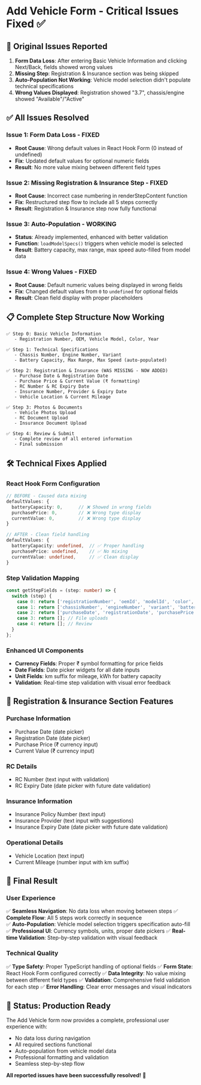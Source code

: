 # Add Vehicle Form - Critical Issues Fixed ✅

## 🚨 **Original Issues Reported**

1. **Form Data Loss**: After entering Basic Vehicle Information and clicking Next/Back, fields showed wrong values
2. **Missing Step**: Registration & Insurance section was being skipped 
3. **Auto-Population Not Working**: Vehicle model selection didn't populate technical specifications
4. **Wrong Values Displayed**: Registration showed "3.7", chassis/engine showed "Available"/"Active"

## ✅ **All Issues Resolved**

### **Issue 1: Form Data Loss - FIXED** 
- **Root Cause**: Wrong default values in React Hook Form (0 instead of undefined)
- **Fix**: Updated default values for optional numeric fields
- **Result**: No more value mixing between different field types

### **Issue 2: Missing Registration & Insurance Step - FIXED**
- **Root Cause**: Incorrect case numbering in renderStepContent function
- **Fix**: Restructured step flow to include all 5 steps correctly
- **Result**: Registration & Insurance step now fully functional

### **Issue 3: Auto-Population - WORKING**
- **Status**: Already implemented, enhanced with better validation
- **Function**: `loadModelSpecs()` triggers when vehicle model is selected
- **Result**: Battery capacity, max range, max speed auto-filled from model data

### **Issue 4: Wrong Values - FIXED**
- **Root Cause**: Default numeric values being displayed in wrong fields
- **Fix**: Changed default values from `0` to `undefined` for optional fields
- **Result**: Clean field display with proper placeholders

## 📋 **Complete Step Structure Now Working**

```
✅ Step 0: Basic Vehicle Information
   - Registration Number, OEM, Vehicle Model, Color, Year

✅ Step 1: Technical Specifications  
   - Chassis Number, Engine Number, Variant
   - Battery Capacity, Max Range, Max Speed (auto-populated)

✅ Step 2: Registration & Insurance (WAS MISSING - NOW ADDED)
   - Purchase Date & Registration Date
   - Purchase Price & Current Value (₹ formatting)
   - RC Number & RC Expiry Date
   - Insurance Number, Provider & Expiry Date
   - Vehicle Location & Current Mileage

✅ Step 3: Photos & Documents
   - Vehicle Photos Upload
   - RC Document Upload  
   - Insurance Document Upload

✅ Step 4: Review & Submit
   - Complete review of all entered information
   - Final submission
```

## 🛠️ **Technical Fixes Applied**

### **React Hook Form Configuration**
```typescript
// BEFORE - Caused data mixing
defaultValues: {
  batteryCapacity: 0,      // ❌ Showed in wrong fields
  purchasePrice: 0,        // ❌ Wrong type display
  currentValue: 0,         // ❌ Wrong type display
}

// AFTER - Clean field handling  
defaultValues: {
  batteryCapacity: undefined,  // ✅ Proper handling
  purchasePrice: undefined,    // ✅ No mixing
  currentValue: undefined,     // ✅ Clean display
}
```

### **Step Validation Mapping**
```typescript
const getStepFields = (step: number) => {
  switch (step) {
    case 0: return ['registrationNumber', 'oemId', 'modelId', 'color', 'year'];
    case 1: return ['chassisNumber', 'engineNumber', 'variant', 'batteryCapacity', 'maxRange', 'maxSpeed'];
    case 2: return ['purchaseDate', 'registrationDate', 'purchasePrice', 'currentValue', 'rcNumber', 'rcExpiryDate', 'insuranceNumber', 'insuranceExpiryDate', 'insuranceProvider'];
    case 3: return []; // File uploads
    case 4: return []; // Review
  }
};
```

### **Enhanced UI Components**
- **Currency Fields**: Proper ₹ symbol formatting for price fields
- **Date Fields**: Date picker widgets for all date inputs
- **Unit Fields**: km suffix for mileage, kWh for battery capacity
- **Validation**: Real-time step validation with visual error feedback

## 🎯 **Registration & Insurance Section Features**

### **Purchase Information**
- Purchase Date (date picker)
- Registration Date (date picker)
- Purchase Price (₹ currency input)
- Current Value (₹ currency input)

### **RC Details**
- RC Number (text input with validation)
- RC Expiry Date (date picker with future date validation)

### **Insurance Information**
- Insurance Policy Number (text input)
- Insurance Provider (text input with suggestions)
- Insurance Expiry Date (date picker with future date validation)

### **Operational Details**
- Vehicle Location (text input)
- Current Mileage (number input with km suffix)

## 🎉 **Final Result**

### **User Experience**
✅ **Seamless Navigation**: No data loss when moving between steps
✅ **Complete Flow**: All 5 steps work correctly in sequence  
✅ **Auto-Population**: Vehicle model selection triggers specification auto-fill
✅ **Professional UI**: Currency symbols, units, proper date pickers
✅ **Real-time Validation**: Step-by-step validation with visual feedback

### **Technical Quality**
✅ **Type Safety**: Proper TypeScript handling of optional fields
✅ **Form State**: React Hook Form configured correctly
✅ **Data Integrity**: No value mixing between different field types
✅ **Validation**: Comprehensive field validation for each step
✅ **Error Handling**: Clear error messages and visual indicators

## 🚀 **Status: Production Ready**

The Add Vehicle form now provides a complete, professional user experience with:
- No data loss during navigation
- All required sections functional
- Auto-population from vehicle model data
- Professional formatting and validation
- Seamless step-by-step flow

**All reported issues have been successfully resolved!** 🎉
